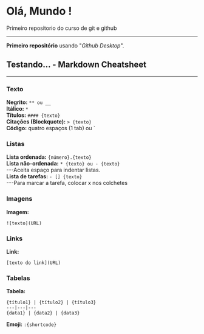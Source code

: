 # Olá, Mundo !

 Primeiro repositorio do curso de git e github
***
**Primeiro repositório** usando "*Github Desktop*".

## Testando... - Markdown Cheatsheet

---

### Texto

**Negrito:** ``** ou __``  
**Itálico:** `*`  
**Títulos:** `#### {texto}`  
**Citações (Blockquote):** `> {texto}`  
**Código:** quatro espaços (1 tab) ou `

### Listas

**Lista ordenada:** ``{número}.{texto}``  
**Lista não-ordenada:** ``* {texto} ou - {texto}``  
---Aceita espaço para indentar listas.  
**Lista de tarefas:** ``- [] {texto}``  
---Para marcar a tarefa, colocar x nos colchetes  

### Imagens

**Imagem:**  

    ![texto](URL)

### Links

**Link:**  

    [texto do link](URL)

### Tabelas

**Tabela:**  

    {título1} | {título2} | {título3}  
    ---|---|---  
    {data1} | {data2} | {data3}  

**Emoji:** `:{shortcode}`  


